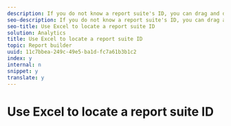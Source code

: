 ```yaml
---
description: If you do not know a report suite's ID, you can drag and drop the value in the Report Suite field in the Report Suite menu to a cell in your Excel workbook.
seo-description: If you do not know a report suite's ID, you can drag and drop the value in the Report Suite field in the Report Suite menu to a cell in your Excel workbook.
seo-title: Use Excel to locate a report suite ID
solution: Analytics
title: Use Excel to locate a report suite ID
topic: Report builder
uuid: 11c7bbea-249c-49e5-ba1d-fc7a61b3b1c2
index: y
internal: n
snippet: y
translate: y
---
```


# Use Excel to locate a report suite ID

